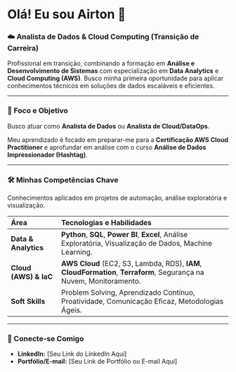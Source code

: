 # Olá! Eu sou Airton 👋

### ☁️ Analista de Dados & Cloud Computing (Transição de Carreira)

Profissional em transição, combinando a formação em **Análise e Desenvolvimento de Sistemas** com especialização em **Data Analytics** e **Cloud Computing (AWS)**. Busco minha primeira oportunidade para aplicar conhecimentos técnicos em soluções de dados escaláveis e eficientes.

---

### 🎯 Foco e Objetivo

Busco atuar como **Analista de Dados** ou **Analista de Cloud/DataOps**.

Meu aprendizado é focado em preparar-me para a **Certificação AWS Cloud Practitioner** e aprofundar em análise com o curso **Análise de Dados Impressionador (Hashtag)**.

---

### 🛠️ Minhas Competências Chave

Conhecimentos aplicados em projetos de automação, análise exploratória e visualização.

| Área | Tecnologias e Habilidades |
| :--- | :--- |
| **Data & Analytics** | **Python**, **SQL**, **Power BI**, **Excel**, Análise Exploratória, Visualização de Dados, Machine Learning. |
| **Cloud (AWS) & IaC** | **AWS Cloud** (EC2, S3, Lambda, RDS), **IAM**, **CloudFormation**, **Terraform**, Segurança na Nuvem, Monitoramento. |
| **Soft Skills** | Problem Solving, Aprendizado Contínuo, Proatividade, Comunicação Eficaz, Metodologias Ágeis. |

---

### 🤝 Conecte-se Comigo

* **LinkedIn:** [Seu Link do LinkedIn Aqui]
* **Portfólio/E-mail:** [Seu Link de Portfólio ou E-mail Aqui]
